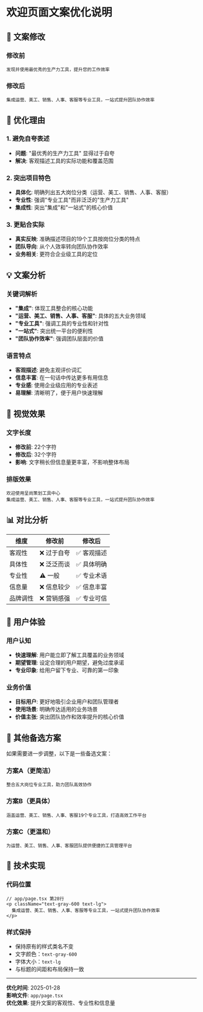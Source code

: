 # 欢迎页面文案优化说明

## 📝 文案修改

### 修改前
```
发现并使用最优秀的生产力工具，提升您的工作效率
```

### 修改后
```
集成运营、美工、销售、人事、客服等专业工具，一站式提升团队协作效率
```

## 🎯 优化理由

### 1. 避免自夸表述
- **问题**: "最优秀的生产力工具" 显得过于自夸
- **解决**: 客观描述工具的实际功能和覆盖范围

### 2. 突出项目特色
- **具体化**: 明确列出五大岗位分类（运营、美工、销售、人事、客服）
- **专业性**: 强调"专业工具"而非泛泛的"生产力工具"
- **集成性**: 突出"集成"和"一站式"的核心价值

### 3. 更贴合实际
- **真实反映**: 准确描述项目的19个工具按岗位分类的特点
- **团队导向**: 从个人效率转向团队协作效率
- **业务相关**: 更符合企业级工具的定位

## 💡 文案分析

### 关键词解析
- **"集成"**: 体现工具整合的核心功能
- **"运营、美工、销售、人事、客服"**: 具体的五大业务领域
- **"专业工具"**: 强调工具的专业性和针对性
- **"一站式"**: 突出统一平台的便利性
- **"团队协作效率"**: 强调团队层面的价值

### 语言特点
- **客观描述**: 避免主观评价词汇
- **信息丰富**: 在一句话中传达更多有用信息
- **专业感**: 使用企业级应用的专业表述
- **易理解**: 清晰明了，便于用户快速理解

## 🎨 视觉效果

### 文字长度
- **修改前**: 22个字符
- **修改后**: 32个字符
- **影响**: 文字稍长但信息量更丰富，不影响整体布局

### 排版效果
```
欢迎使用呈尚策划工具中心
集成运营、美工、销售、人事、客服等专业工具，一站式提升团队协作效率
```

## 📊 对比分析

| 维度 | 修改前 | 修改后 |
|------|--------|--------|
| 客观性 | ❌ 过于自夸 | ✅ 客观描述 |
| 具体性 | ❌ 泛泛而谈 | ✅ 具体明确 |
| 专业性 | ⚠️ 一般 | ✅ 专业术语 |
| 信息量 | ❌ 信息较少 | ✅ 信息丰富 |
| 品牌调性 | ❌ 营销感强 | ✅ 专业可信 |

## 🎯 用户体验

### 用户认知
- **快速理解**: 用户能立即了解工具覆盖的业务领域
- **期望管理**: 设定合理的用户期望，避免过度承诺
- **专业印象**: 给用户留下专业、可靠的第一印象

### 业务价值
- **目标用户**: 更好地吸引企业用户和团队管理者
- **使用场景**: 明确传达适用的业务场景
- **价值主张**: 突出团队协作和效率提升的核心价值

## 🔄 其他备选方案

如果需要进一步调整，以下是一些备选文案：

### 方案A（更简洁）
```
整合五大岗位专业工具，助力团队高效协作
```

### 方案B（更具体）
```
涵盖运营、美工、销售、人事、客服19个专业工具，打造高效工作平台
```

### 方案C（更温和）
```
为运营、美工、销售、人事、客服团队提供便捷的工具管理平台
```

## 📝 技术实现

### 代码位置
```tsx
// app/page.tsx 第28行
<p className="text-gray-600 text-lg">
  集成运营、美工、销售、人事、客服等专业工具，一站式提升团队协作效率
</p>
```

### 样式保持
- 保持原有的样式类名不变
- 文字颜色：`text-gray-600`
- 字体大小：`text-lg`
- 与标题的间距和布局保持一致

---

**优化时间**: 2025-01-28  
**影响文件**: `app/page.tsx`  
**优化效果**: 提升文案的客观性、专业性和信息量
